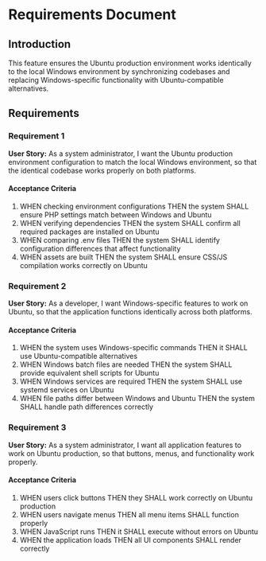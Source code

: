 # Requirements Document

## Introduction

This feature ensures the Ubuntu production environment works identically to the local Windows environment by synchronizing codebases and replacing Windows-specific functionality with Ubuntu-compatible alternatives.

## Requirements

### Requirement 1

**User Story:** As a system administrator, I want the Ubuntu production environment configuration to match the local Windows environment, so that the identical codebase works properly on both platforms.

#### Acceptance Criteria

1. WHEN checking environment configurations THEN the system SHALL ensure PHP settings match between Windows and Ubuntu
2. WHEN verifying dependencies THEN the system SHALL confirm all required packages are installed on Ubuntu
3. WHEN comparing .env files THEN the system SHALL identify configuration differences that affect functionality
4. WHEN assets are built THEN the system SHALL ensure CSS/JS compilation works correctly on Ubuntu

### Requirement 2

**User Story:** As a developer, I want Windows-specific features to work on Ubuntu, so that the application functions identically across both platforms.

#### Acceptance Criteria

1. WHEN the system uses Windows-specific commands THEN it SHALL use Ubuntu-compatible alternatives
2. WHEN Windows batch files are needed THEN the system SHALL provide equivalent shell scripts for Ubuntu
3. WHEN Windows services are required THEN the system SHALL use systemd services on Ubuntu
4. WHEN file paths differ between Windows and Ubuntu THEN the system SHALL handle path differences correctly

### Requirement 3

**User Story:** As a system administrator, I want all application features to work on Ubuntu production, so that buttons, menus, and functionality work properly.

#### Acceptance Criteria

1. WHEN users click buttons THEN they SHALL work correctly on Ubuntu production
2. WHEN users navigate menus THEN all menu items SHALL function properly
3. WHEN JavaScript runs THEN it SHALL execute without errors on Ubuntu
4. WHEN the application loads THEN all UI components SHALL render correctly